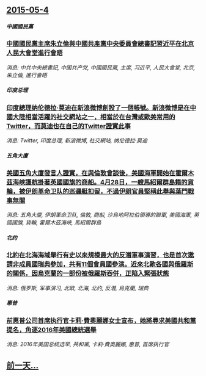 ## [2015-05-4](/news/2015/05/4/index.md)

##### 中國國民黨
### [中國國民黨主席朱立倫與中國共產黨中央委員會總書記習近平在北京人民大會堂進行會晤](/news/2015/05/4/中國國民黨主席朱立倫與中國共產黨中央委員會總書記習近平在北京人民大會堂進行會晤.md)
_消息: 中共中央總書記, 中国共产党, 中國國民黨, 主席, 习近平, 人民大會堂, 北京, 朱立倫, 進行會晤_

##### 印度总理
### [印度總理纳伦德拉·莫迪在新浪微博創設了一個帳號。新浪微博是在中國大陸相當活躍的社交網站之一，相當於在台灣或歐美常用的Twitter，而莫迪也在自己的Twitter證實此事](/news/2015/05/4/印度總理纳伦德拉-莫迪在新浪微博創設了一個帳號-新浪微博是在中國大陸相當活躍的社交網站之一-相當於在台灣或歐美常用的Tw.md)
_消息: Twitter, 印度总理, 新浪微博, 社交網站, 纳伦德拉·莫迪_

##### 五角大廈
### [美國五角大廈發言人證實，在與倫敦會談後，美國海軍開始在霍爾木茲海峽護航掛著英國國旗的商船。4月28日，一艘馬紹爾群島籍的貨輪，被伊朗革命卫队的巡邏艇扣留，不過伊朗官員堅稱此舉與葉門戰事無關](/news/2015/05/4/美國五角大廈發言人證實-在與倫敦會談後-美國海軍開始在霍爾木茲海峽護航掛著英國國旗的商船-4月28日-一艘馬紹爾群島籍的.md)
_消息: 五角大廈, 伊朗革命卫队, 倫敦, 商船, 沙烏地阿拉伯領導的聯軍, 美國海軍, 英國國旗, 貨輪, 霍爾木茲海峽, 馬紹爾群島_

##### 北约
### [北約在北海海域舉行有史以來規模最大的反潛軍事演習，也是首次邀請非成員國瑞典參加，共有11個會員國參演。近來北歐各國與俄羅斯的關係，因烏克蘭的一部份被俄羅斯吞併，正陷入緊張狀態](/news/2015/05/4/北約在北海海域舉行有史以來規模最大的反潛軍事演習-也是首次邀請非成員國瑞典參加-共有11個會員國參演-近來北歐各國與俄羅.md)
_消息: 俄罗斯, 军事演习, 北欧, 北海, 北约, 反潛, 烏克蘭, 瑞典_

##### 惠普
### [前惠普公司首席执行官卡莉·費奧麗娜女士宣布，她將尋求美國共和黨提名，角逐2016年美國總統選舉](/news/2015/05/4/前惠普公司首席执行官卡莉-費奧麗娜女士宣布-她將尋求美國共和黨提名-角逐2016年美國總統選舉.md)
_消息: 2016年美国总统选举, 共和黨, 卡莉·費奧麗娜, 惠普, 首席执行官_

## [前一天...](/news/2015/05/2/index.md)

